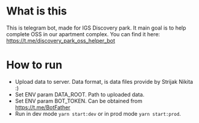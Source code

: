 # What is this
This is telegram bot, made for IGS Discovery park. It main goal is to help complete OSS in our apartment complex. You can find it here: https://t.me/discovery_park_oss_helper_bot

# How to run
- Upload data to server. Data format, is data files provide by Strijak Nikita :)
- Set ENV param DATA_ROOT. Path to uploaded data.
- Set ENV param BOT_TOKEN. Can be obtained from https://t.me/BotFather
- Run in dev mode `yarn start:dev` or in prod mode `yarn start:prod`.
  